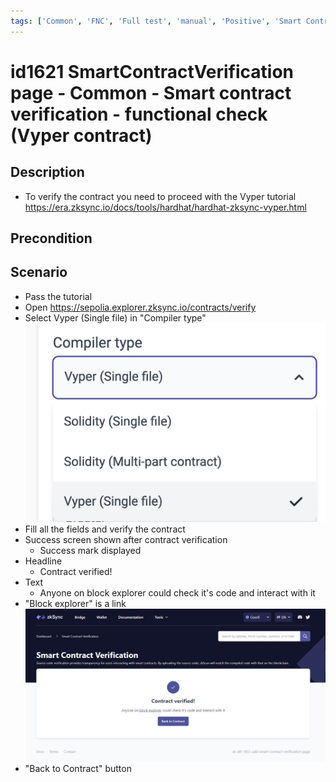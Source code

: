 ```yaml
---
tags: ['Common', 'FNC', 'Full test', 'manual', 'Positive', 'Smart Contract Verification page', 'Smoke test', 'Vyper', 'Active']
---
```


# id1621 SmartContractVerification page - Common - Smart contract verification - functional check (Vyper contract)

## Description
  - To verify the contract you need to proceed with the Vyper tutorial https://era.zksync.io/docs/tools/hardhat/hardhat-zksync-vyper.html

## Precondition


## Scenario
- Pass the tutorial
- Open https://sepolia.explorer.zksync.io/contracts/verify
- Select Vyper (Single file) in "Compiler type"
  ![Screenshot](../../../../static/img/Common/SmartContractVerification/id1621_1.png)
- Fill all the fields and verify the contract
- Success screen shown after contract verification
    - Success mark displayed
- Headline
    - Contract verified!
- Text
    - Anyone on block explorer could check it's code and interact with it
- "Block explorer" is a link
  ![Screenshot](../../../../static/img/Common/SmartContractVerification/id1621_2.png)
- "Back to Contract" button

